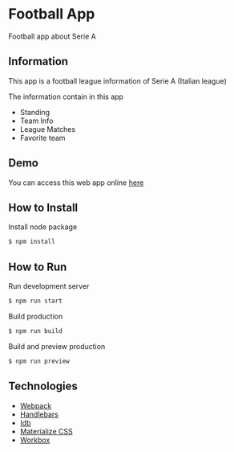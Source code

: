 # Football App
Football app about Serie A

## Information
This app is a football league information of Serie A (Italian league)

The information contain in this app
- Standing
- Team Info
- League Matches
- Favorite team

## Demo
You can access this web app online [here](https://pwa-football-6fe6e.web.app/)

## How to Install
Install node package
```sh
$ npm install
```

## How to Run
Run development server
```sh
$ npm run start
```

Build production
```sh
$ npm run build
```

Build and preview production
```sh
$ npm run preview
```

## Technologies
- [Webpack](https://webpack.js.org/)
- [Handlebars](https://handlebarsjs.com/)
- [Idb](https://github.com/jakearchibald/idb)
- [Materialize CSS](https://materializecss.com/)
- [Workbox](https://developers.google.com/web/tools/workbox)
